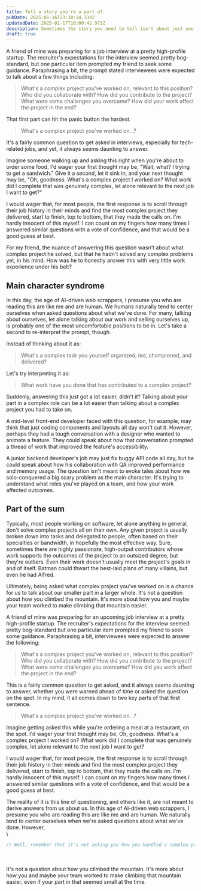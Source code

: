 ```yaml
---
title: Tell a story you're a part of.
pubDate: 2025-01-16T23:30:34.338Z
updatedDate: 2025-01-17T16:00:42.973Z
description: Sometimes the story you need to tell isn't about just you.
draft: true
---
```


A friend of mine was preparing for a job interview at a pretty high-profile startup. The recruiter's expectations for the interview seemed pretty bog-standard, but one particular item prompted my friend to seek some guidance. Paraphrasing a bit, the prompt stated interviewees were expected to talk about a few things including:

> What's a complex project you've worked on, relevant to this position? Who did you collaborate with? How did you contribute to the project? What were some challenges you overcame? How did your work affect the project in the end?

 That first part can hit the panic button the hardest.

> What's a complex project you've worked on...?

It's a fairly common question to get asked in interviews, especially for tech-related jobs, and yet, it always seems daunting to answer. 

Imagine someone walking up and asking this right when you're about to order some food. I'd wager your first thought may be, "Wait, what? I trying to get a sandwich." Give it a second, let it sink in, and your next thought may be, "Oh, goodness. What's a complex project I worked on? What work did I complete that was genuinely complex, let alone relevant to the next job I want to get?"

I would wager that, for most people, the first response is to scroll through their job history in their minds and find the most complex project they delivered, start to finish, top to bottom, that they made the calls on. I'm hardly innocent of this myself. I can count on my fingers how many times I answered similar questions with a vote of confidence, and that would be a good guess at best.

For my friend, the nuance of answering this question wasn't about what complex project he solved, but that he hadn't solved any complex problems yet, in his mind. How was he to honestly answer this with very little work experience under his belt? 

## Main character syndrome

In this day, the age of AI-driven web scrappers, I presume you who are reading this are like me and are human. We humans naturally tend to center ourselves when asked questions about what we've done. For many, talking about ourselves, let alone talking about our work and selling ourselves up, is probably one of the most uncomfortable positions to be in. Let's take a second to re-interpret the prompt, though.

Instead of thinking about it as:

> What's a complex task you yourself organized, led, championed, and delivered?

Let's try interpreting it as:

> What work have you done that has contributed to a complex project?

Suddenly, answering this just got a lot easier, didn't it? Talking about your part in a complex role can be a lot easier than talking about a complex project you had to take on.

A mid-level front-end developer faced with this question, for example, may think that just coding components and layouts all day won't cut it. However, perhaps they had a tough conversation with a designer who wanted to animate a feature. They could speak about how that conversation prompted a thread of work that improved the feature's accessibility.

A junior backend developer's job may just fix buggy API code all day, but he could speak about how his collaboration with QA improved performance and memory usage. The question isn't meant to evoke tales about how we solo-conquered a big scary problem as the main character. It's trying to understand what roles you've played on a team, and how your work affected outcomes.

## Part of the sum

Typically, most people working on software, let alone anything in general, don't solve complex projects all on their own. Any given project is usually broken down into tasks and delegated to people, often based on their specialties or bandwidth, in hopefully the most effective way. Sure, sometimes there are highly passionate, high-output contributors whose work supports the outcomes of the project to an outsized degree, but they're outliers. Even their work doesn't usually meet the project's goals in and of itself. Batman could thwart the best-laid plans of many villains, but even he had Alfred.

Ultimately, being asked what complex project you've worked on is a chance for us to talk about our smaller part in a larger whole. It's not a question about how you climbed the mountain. It's more about how you and maybe your team worked to make climbing that mountain easier.

A friend of mine was preparing for an upcoming job interview at a pretty high-profile startup. The recruiter's expectations for the interview seemed pretty bog-standard but one particular item prompted my friend to seek some guidance. Paraphrasing a bit, interviewees were expected to answer the following:

> What's a complex project you've worked on, relevant to this position? Who did you collaborate with? How did you contribute to the project? What were some challenges you overcame? How did you work affect the project in the end?

This is a fairly common question to get asked, and it always seems daunting to answer, whether you were warned ahead of time or asked the question on the spot. In my mind, it all comes down to two key parts of that first sentence.

> What's a complex project you've worked on...?

Imagine getting asked this while you're ordering a meal at a restaurant, on the spot. I'd wager your first thought may be, Oh, goodness. What's a complex project I worked on? What work did I complete that was genuinely complex, let alone relevant to the next job I want to get?

I would wager that, for most people, the first response is to scroll through their job history in their minds and find the most complex project they delivered, start to finish, top to bottom, that they made the calls on. I'm hardly innocent of this myself. I can count on my fingers how many times I answered similar questions with a vote of confidence, and that would be a good guess at best.

The reality of it is this line of questioning, and others like it, are not meant to derive answers from us about us. In this age of AI-driven web scrappers, I presume you who are reading this are like me and are human. We naturally tend to center ourselves when we're asked questions about what we've done. However, \
\\

```javascript
// Well, remember that it's not asking you how you handled a complex project on your own, but  what complex projects did your work touch and how your work affected that project. For example, if I were a mid-level front-end developer, I could describe how my work on a UI team developing the code for a major dashboard refresh improved accessibility, and how I had to have hard conversations with design about how parts of that UI couldn't be animated or couldn't be rendered as sticky for XYZ reason. Even though at the end of the say, I just coded some layouts that were requested by the design team.

```

\
\
It's not a question about how you climbed the mountain. It's more about how you and maybe your team worked to make climbing that mountain easier, even if your part in that seemed small at the time.
